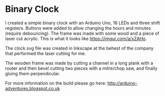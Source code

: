 # Binary Clock

I created a simple binary clock with an Arduino Uno, 16 LEDs and three shift registers. Buttons were added to allow changing the hours and minutes (require debouncing). The frame was made with some wood and a piece of laser cut acrylic. This is what it looks like https://imgur.com/a/xZAHo.

The clock.svg file was created in Inkscape at the behest of the company that performed the laser cutting for me.

The wooden frame was made by cutting a channel in a long plank with a router and then bevel cutting two pieces with a mitre/chop saw, and finally gluing them perpendicular.

For more information on the build please go here: http://arduino-adventures.blogspot.co.uk
